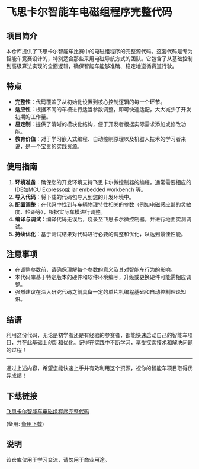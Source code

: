 # 飞思卡尔智能车电磁组程序完整代码

## 项目简介

本仓库提供了飞思卡尔智能车比赛中的电磁组程序的完整源代码。这套代码是专为智能车竞赛设计的，特别适合那些采用电磁导航方式的团队。它包含了从基础控制到高级算法实现的全面逻辑，确保智能车能够准确、稳定地遵循赛道行驶。

## 特点

- **完整性**：代码覆盖了从初始化设置到核心控制逻辑的每一个环节。
- **适应性**：根据不同的车模进行适当参数调整，即可快速适配，大大减少了开发初期的工作量。
- **易定制**：提供了清晰的模块化结构，便于开发者根据实际需求添加或修改功能。
- **教育价值**：对于学习嵌入式编程、自动控制原理以及机器人技术的学习者来说，是一个宝贵的实践资源。

## 使用指南

1. **环境准备**：确保您的开发环境支持飞思卡尔微控制器的编程，通常需要相应的IDE如MCU Expresso或 iar embedded workbench 等。
2. **导入代码**：将下载的代码包导入到您的开发环境中。
3. **配置调整**：在代码中找到与车辆物理特性相关的参数（例如电磁感应器的灵敏度、轮距等），根据实际车模进行调整。
4. **编译与调试**：编译代码无误后，烧录至飞思卡尔微控制器，并进行地面实测调试。
5. **持续优化**：基于测试结果对代码进行必要的调整和优化，以达到最佳性能。

## 注意事项

- 在调整参数前，请确保理解每个参数的意义及其对智能车行为的影响。
- 本代码库基于特定版本的硬件和软件环境编写，升级或更换硬件可能需相应调整。
- 强烈建议在深入研究代码之前具备一定的单片机编程基础和自动控制理论知识。

## 结语

利用这份代码，无论是初学者还是有经验的参赛者，都能快速启动自己的智能车项目，并在此基础上创新和优化。记得在实践中不断学习，享受探索技术和解决问题的过程！

---

通过上述内容，希望您能快速上手并有效利用这个资源，祝你的智能车项目取得优异成绩！

## 下载链接
[飞思卡尔智能车电磁组程序完整代码](https://pan.quark.cn/s/3c4286b66c67) 

(备用: [备用下载](https://pan.baidu.com/s/176WMHos1cilo7IaD7WMHKw?pwd=1234))

## 说明

该仓库仅用于学习交流，请勿用于商业用途。
